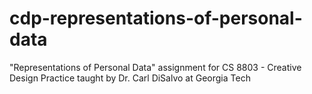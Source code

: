 # cdp-representations-of-personal-data
 "Representations of Personal Data" assignment for CS 8803 - Creative Design Practice taught by Dr. Carl DiSalvo at Georgia Tech

